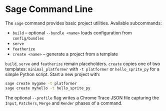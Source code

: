 # Sage Command Line

The `sage` command provides basic project utilities. Available subcommands:

* `build` – optional `--bundle <name>` loads configuration from `config/bundles`
* `serve`
* `featherize`
* `create <name>` – generate a project from a template

`build`, `serve` and `featherize` remain placeholders. `create` copies one of
two templates: ``minimal_platformer`` with ``-t platformer`` or
``hello_sprite_py`` for a simple Python script. Start a new project with:

```bash
sage create mygame -t platformer
sage create myhello -t hello_sprite_py
```

The optional ``--profile`` flag writes a Chrome Trace JSON file capturing the
`Input`, `Patchers`, `Merge` and `Render` phases of a command.
